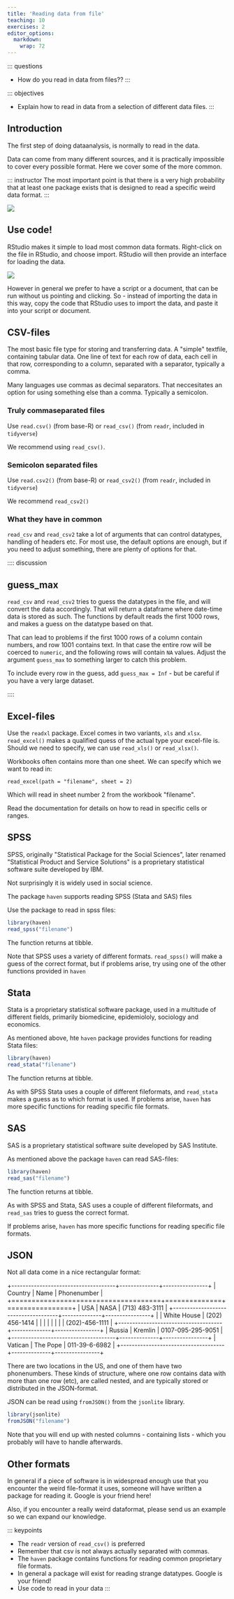 ```yaml
---
title: 'Reading data from file'
teaching: 10
exercises: 2
editor_options: 
  markdown: 
    wrap: 72
---
```


::: questions
-   How do you read in data from files??
:::

::: objectives
-   Explain how to read in data from a selection of different data
    files.
:::

## Introduction

The first step of doing dataanalysis, is normally to read in the data.

Data can come from many different sources, and it is practically
impossible to cover every possible format. Here we cover some of the
more common.

::: instructor
The most important point is that there is a very high probability that
at least one package exists that is designed to read a specific weird
data format.
:::

![](fig/manyfiles.webp)

## Use code!

RStudio makes it simple to load most common data formats. Right-click on
the file in RStudio, and choose import. RStudio will then provide an
interface for loading the data.

![](fig/data_import.png)

However in general we prefer to have a script or a document, that can be
run without us pointing and clicking. So - instead of importing the data
in this way, copy the code that RStudio uses to import the data, and
paste it into your script or document.

## CSV-files

The most basic file type for storing and transferring data. A "simple"
textfile, containing tabular data. One line of text for each row of
data, each cell in that row, corresponding to a column, separated with a
separator, typically a comma.

Many languages use commas as decimal separators. That neccesitates an
option for using something else than a comma. Typically a semicolon.

### Truly commaseparated files

Use `read.csv()` (from base-R) or `read_csv()` (from `readr`, included
in `tidyverse`)

We recommend using `read_csv()`.

### Semicolon separated files

Use `read.csv2()` (from base-R) or `read_csv2()` (from `readr`, included
in `tidyverse`)

We recommend `read_csv2()`

### What they have in common

`read_csv` and `read_csv2` take a lot of arguments that can control
datatypes, handling of headers etc. For most use, the default options
are enough, but if you need to adjust something, there are plenty of
options for that.

:::: discussion
## guess_max

`read_csv` and `read_csv2` tries to guess the datatypes in the file, and
will convert the data accordingly. That will return a dataframe where
date-time data is stored as such. The functions by default reads the
first 1000 rows, and makes a guess on the datatype based on that.

That can lead to problems if the first 1000 rows of a column contain
numbers, and row 1001 contains text. In that case the entire row will be
coerced to `numeric`, and the following rows will contain `NA` values.
Adjust the argument `guess_max` to something larger to catch this
problem.

To include every row in the guess, add `guess_max = Inf` - but be
careful if you have a very large dataset.

::::

## Excel-files

Use the `readxl` package. Excel comes in two variants, `xls` and `xlsx`.
`read_excel()` makes a qualified quess of the actual type your
excel-file is. Should we need to specify, we can use `read_xls()` or
`read_xlsx()`.

Workbooks often contains more than one sheet. We can specify which we
want to read in:

`read_excel(path = "filename", sheet = 2)`

Which will read in sheet number 2 from the workbook "filename".

Read the documentation for details on how to read in specific cells or
ranges.

## SPSS

SPSS, originally "Statistical Package for the Social Sciences", later
renamed "Statistical Product and Service Solutions" is a proprietary
statistical software suite developed by IBM.

Not surprisingly it is widely used in social science.

The package `haven` supports reading SPSS (Stata and SAS) files

Use the package to read in spss files:


``` r
library(haven)
read_spss("filename")
```

The function returns at tibble.

Note that SPSS uses a variety of different formats. `read_spss()` will
make a guess of the correct format, but if problems arise, try using one
of the other functions provided in `haven`

## Stata

Stata is a proprietary statistical software package, used in a multitude
of different fields, primarily biomedicine, epidemiololy, sociology and
economics.

As mentioned above, hte `haven` package provides functions for reading
Stata files:


``` r
library(haven)
read_stata("filename")
```

The function returns at tibble.

As with SPSS Stata uses a couple of different fileformats, and
`read_stata` makes a guess as to which format is used. If problems
arise, `haven` has more specific functions for reading specific file
formats.

## SAS

SAS is a proprietary statistical software suite developed by SAS
Institute.

As mentioned above the package `haven` can read SAS-files:


``` r
library(haven)
read_sas("filename")
```

The function returns at tibble.

As with SPSS and Stata, SAS uses a couple of different fileformats, and
`read_sas` tries to guess the correct format.

If problems arise, `haven` has more specific functions for reading
specific file formats.

## JSON

Not all data come in a nice rectangular format:

+-------------------------------------+--------------+----------------+
| Country                             | Name         | Phonenumber    |
+=====================================+==============+================+
| USA                                 | NASA         | (713) 483-3111 |
+-------------------------------------+--------------+----------------+
|                                     | White House  | (202) 456-1414 |
|                                     |              |                |
|                                     |              | (202)-456-1111 |
+-------------------------------------+--------------+----------------+
| Russia                              | Kremlin      | 0107-095-295-9051 |
+-------------------------------------+--------------+----------------+
| Vatican                             | The Pope     | 011-39-6-6982  |
+-------------------------------------+--------------+----------------+

There are two locations in the US, and one of them have two phonenumbers.
These kinds of structure, where one row contains data with more than one
row (etc), are called nested, and are typically stored or distributed in the
JSON-format.

JSON can be read using `fromJSON()` from the `jsonlite` library.

``` r
library(jsonlite)
fromJSON("filename")
```

Note that you will end up with nested columns - containing lists - which you 
probably will have to handle afterwards.


## Other formats

In general if a piece of software is in widespread enough use that you
encounter the weird file-format it uses, someone will have written a
package for reading it. Google is your friend here!

Also, if you encounter a really weird dataformat, please send us an
example so we can expand our knowledge.

::: keypoints
-   The `readr` version of `read_csv()` is preferred
-   Remember that csv is not always actually separated with commas.
-   The `haven` package contains functions for reading common
    proprietary file formats.
-   In general a package will exist for reading strange datatypes.
    Google is your friend!
-   Use code to read in your data
:::
